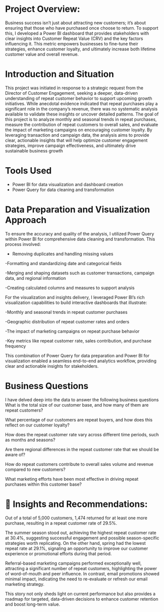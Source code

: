 # Project Overview: 
Business success isn’t just about attracting new customers; it’s about ensuring that those who have purchased once choose to return. To support this, I developed a Power BI dashboard that provides stakeholders with clear insights into Customer Repeat Value (CRV) and the key factors influencing it. This metric empowers businesses to fine-tune their strategies, enhance customer loyalty, and ultimately increase both lifetime customer value and overall revenue.
# Introduction and Situation
This project was initiated in response to a strategic request from the Director of Customer Engagement, seeking a deeper, data-driven understanding of repeat customer behavior to support upcoming growth initiatives. While anecdotal evidence indicated that repeat purchases play a significant role in the company’s revenue, there was no systematic analysis available to validate these insights or uncover detailed patterns.
The goal of this project is to analyze monthly and seasonal trends in repeat purchases, measure the contribution of repeat customers to overall sales, and evaluate the impact of marketing campaigns on encouraging customer loyalty. By leveraging transaction and campaign data, the analysis aims to provide clear, actionable insights that will help optimize customer engagement strategies, improve campaign effectiveness, and ultimately drive sustainable business growth
# Tools Used
- Power BI for data visualization and dashboard creation
- Power Query for data cleaning and transformation
# Data Preparation and Visualization Approach
To ensure the accuracy and quality of the analysis, I utilized Power Query within Power BI for comprehensive data cleaning and transformation. This process involved:

- Removing duplicates and handling missing values

-Formatting and standardizing date and categorical fields

-Merging and shaping datasets such as customer transactions, campaign data, and regional information

-Creating calculated columns and measures to support analysis

For the visualization and insights delivery, I leveraged Power BI’s rich visualization capabilities to build interactive dashboards that illustrate:

-Monthly and seasonal trends in repeat customer purchases

-Geographic distribution of repeat customer rates and orders

-The impact of marketing campaigns on repeat purchase behavior

-Key metrics like repeat customer rate, sales contribution, and purchase frequency

This combination of Power Query for data preparation and Power BI for visualization enabled a seamless end-to-end analytics workflow, providing clear and actionable insights for stakeholders.
# Business Questions
I have delved deep into the data to answer the following business questions
What is the total size of our customer base, and how many of them are repeat customers?

What percentage of our customers are repeat buyers, and how does this reflect on our customer loyalty?

How does the repeat customer rate vary across different time periods, such as months and seasons?

Are there regional differences in the repeat customer rate that we should be aware of?

How do repeat customers contribute to overall sales volume and revenue compared to new customers?

What marketing efforts have been most effective in driving repeat purchases within this customer base?

# 📖 Insights and Recommendations:

Out of a total of 5,000 customers, 1,474 returned for at least one more purchase, resulting in a repeat customer rate of 29.5%. 

The summer season stood out, achieving the highest repeat customer rate at 30.4%, suggesting successful engagement and possible season-specific strategies worth replicating. On the other hand, spring had the lowest repeat rate at 29.1%, signaling an opportunity to improve our customer experience or promotional efforts during that period.

Referral-based marketing campaigns performed exceptionally well, attracting a significant number of repeat customers, highlighting the power of word-of-mouth and peer influence. In contrast, email promotions showed minimal impact, indicating the need to re-evaluate or refresh our email marketing strategy.

This story not only sheds light on current performance but also provides a roadmap for targeted, data-driven decisions to enhance customer retention and boost long-term value.
